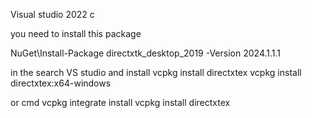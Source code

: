 Visual studio 2022 c


you need to install this package

NuGet\Install-Package directxtk_desktop_2019 -Version 2024.1.1.1


in the search VS studio and install
vcpkg install directxtex
vcpkg install directxtex:x64-windows

or
cmd
vcpkg integrate install
vcpkg install directxtex

